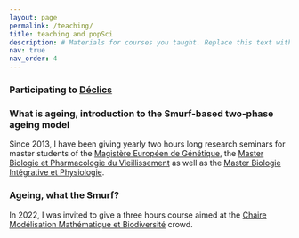```yaml
---
layout: page
permalink: /teaching/
title: teaching and popSci
description: # Materials for courses you taught. Replace this text with your description.
nav: true
nav_order: 4
---
```


<h3>Participating to <a href="https://www.cerclefser.org/fr/declics/">Déclics</a></h3>

 <h3>What is ageing, introduction to the Smurf-based two-phase ageing model </h3>

Since 2013, I have been giving yearly two hours long research seminars for master students of the <a href="http://www.magisteregenet.univ-paris-diderot.fr/">Magistère Européen de Génétique</a>, the <a href="http://www.master.bmc.sorbonne-universite.fr/fr/master-2/biochimie-biologie-moleculaire/m2-biologie-et-pharmacologie-du-vieillissement.html">Master Biologie et Pharmacologie du Vieillissement</a> as well as the <a href="https://master-bip-universite-paris.fr/">Master Biologie Intégrative et Physiologie</a>.


<h3>Ageing, what the Smurf? </h3>
 
In 2022, I was invited to give a three hours course aimed at the <a href="http://www.cmap.polytechnique.fr/chaire-mmb/Aussois2022.html">Chaire Modélisation Mathématique et Biodiversité</a> crowd.

